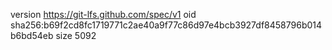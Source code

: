 version https://git-lfs.github.com/spec/v1
oid sha256:b69f2cd8fc1719771c2ae40a9f77c86d97e4bcb3927df8458796b014b6bd54eb
size 5092
